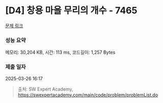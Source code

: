 # [D4] 창용 마을 무리의 개수 - 7465 

[문제 링크](https://swexpertacademy.com/main/code/problem/problemDetail.do?contestProbId=AWngfZVa9XwDFAQU) 

### 성능 요약

메모리: 30,204 KB, 시간: 113 ms, 코드길이: 1,257 Bytes

### 제출 일자

2025-03-26 16:17



> 출처: SW Expert Academy, https://swexpertacademy.com/main/code/problem/problemList.do